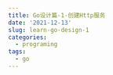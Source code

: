 ```yaml
---
title: Go设计篇-1-创建Http服务
date: '2021-12-13'
slug: learn-go-design-1
categories:
  - programing
tags:
  - go
---
```


